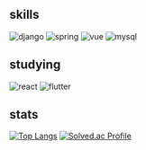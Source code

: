 ## skills 
![django](https://img.shields.io/badge/Django-092E20?style=for-the-badge&logo=django&logoColor=white)
![spring](https://img.shields.io/badge/Spring-6DB33F?style=for-the-badge&logo=spring&logoColor=white)
![vue](https://img.shields.io/badge/Vue.js-35495E?style=for-the-badge&logo=vue.js&logoColor=4FC08D)
![mysql](https://img.shields.io/badge/MySQL-00000F?style=for-the-badge&logo=mysql&logoColor=white)

## studying
![react](https://img.shields.io/badge/React-20232A?style=for-the-badge&logo=react&logoColor=61DAFB)
![flutter](https://img.shields.io/badge/Flutter-02569B?style=for-the-badge&logo=flutter&logoColor=white)


## stats
[![Top Langs](https://github-readme-stats.vercel.app/api/top-langs/?username=yaonggod&layout=compact)](https://github.com/yaonggod/github-readme-stats)
[![Solved.ac
Profile](http://mazassumnida.wtf/api/v2/generate_badge?boj=jy23698)](https://solved.ac/jy23698/)
